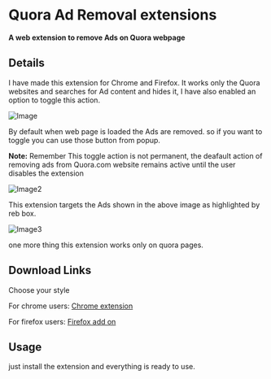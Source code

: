 # Quora Ad Removal extensions
**A web extension to remove Ads on Quora webpage**

## Details

I have made this extension for Chrome and Firefox. It works only the Quora websites and searches for Ad content and hides it, I have also enabled an option to toggle this action.

![Image](https://user-images.githubusercontent.com/69795979/177999187-2c056bd3-566e-466c-877f-f5216931d5ee.jpg)

By default when web page is loaded the Ads are removed. so if you want to toggle you can use those button from popup.

**Note:** Remember This toggle action is not permanent, the deafault action of removing ads from Quora.com website remains active until the user disables the extension

![Image2](https://user-images.githubusercontent.com/69795979/178000619-1d937c39-0bdd-4f18-98c3-e05be8c6f98e.jpeg)

This extension targets the Ads shown in the above image as highlighted by reb box.

![Image3](https://user-images.githubusercontent.com/69795979/178002062-d3b3a221-1b56-4adc-85d7-6fe38be47acd.png)

one more thing this extension works only on quora pages.

## Download Links
Choose your style

For chrome users: 
[Chrome extension](https://chrome.google.com/webstore/detail/quora-ad-removal/dhoipnpcfpmiijgpljajbmijokiaflpl)

For firefox users: 
[Firefox add on](https://addons.mozilla.org/en-US/firefox/addon/quora-ad-removal/)

## Usage 
just install the extension and everything is ready to use.
